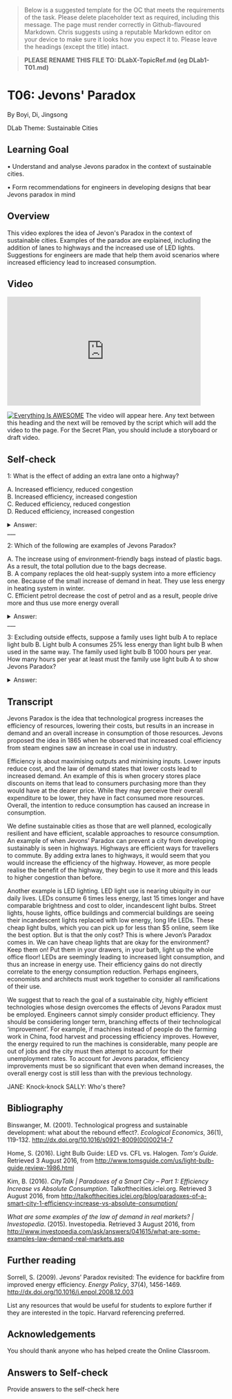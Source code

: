 > Below is a suggested template for the OC that meets the requirements of the task. Please delete placeholder text as required, including this message. The page must render correctly in Github-flavoured Markdown. Chris suggests using a reputable Markdown editor on your device to make sure it looks how you expect it to. Please leave the headings (except the title) intact.

>**PLEASE RENAME THIS FILE TO: DLabX-TopicRef.md (eg DLab1-T01.md)**

# T06: Jevons' Paradox
By Boyi, Di, Jingsong

DLab Theme: Sustainable Cities

## Learning Goal
•	Understand and analyse Jevons paradox in the context of sustainable cities. 
•	Form recommendations for engineers in developing designs that bear Jevons paradox in mind

## Overview
This video explores the idea of Jevon's Paradox in the context of sustainable cities. Examples of the paradox are explained, including the addition of lanes to highways and the increased use of LED lights. Suggestions for engineers are made that help them avoid scenarios where increased efficiency lead to increased consumption. 

## Video
<iframe width="448" height="252" src="https://www.youtube.com/embed/TsbnIE4v8ps" frameborder="0" allowfullscreen></iframe>

[![Everything Is AWESOME](http://img.youtube.com/vi/StTqXEQ2l-Y/0.jpg)](https://www.youtube.com/watch?v=StTqXEQ2l-Y "Everything Is AWESOME")
The video will appear here. Any text between this heading and the next will be removed by the script which will add the video to the page. For the Secret Plan, you should include a storyboard or draft video.

## Self-check
1: What is the effect of adding an extra lane onto a highway? 
	  
A. Increased efficiency, reduced congestion  B. Increased efficiency, increased congestion  C. Reduced efficiency, reduced congestion  D. Reduced efficiency, increased congestion
<details>
	<summary>Answer:
	</summary>
	B
</details>
___

2: Which of the following are examples of Jevons Paradox?
	
A. The increase using of environment-friendly bags instead of plastic bags. As a result, the total pollution due to the bags decrease.  B. A company replaces the old heat-supply system into a more efficiency one. Because of the small increase of demand in heat. They use less energy in heating system in winter.  C.  Efficient petrol decrease the cost of petrol and as a result, people drive more and thus use more energy overall 
<details>
	<summary>Answer:      
	</summary>
	C
</details>
___

3: Excluding outside effects, suppose a family uses light bulb A to replace light bulb B. Light bulb A consumes 25% less energy than light bulb B when used in the same way. The family used light bulb B 1000 hours per year. How many hours per year at least must the family use light bulb A to show Jevons Paradox? 
<details>
	<summary> Answer:       
	</summary>
About 1334 hours(1000/0.75)
</details>


## Transcript
Jevons Paradox is the idea that technological progress increases the efficiency of resources, lowering their costs, but results in an increase in demand and an overall increase in consumption of those resources. Jevons proposed the idea in 1865 when he observed that increased coal efficiency from steam engines saw an increase in coal use in industry.
Efficiency is about maximising outputs and minimising inputs. Lower inputs reduce cost, and the law of demand states that lower costs lead to increased demand. An example of this is when grocery stores place discounts on items that lead to consumers purchasing more than they would have at the dearer price. While they may perceive their overall expenditure to be lower, they have in fact consumed more resources. Overall, the intention to reduce consumption has caused an increase in consumption. 
We define sustainable cities as those that are well planned, ecologically resilient and have efficient, scalable approaches to resource consumption. An example of when Jevons’ Paradox can prevent a city from developing sustainably is seen in highways. Highways are efficient ways for travellers to commute. By adding extra lanes to highways, it would seem that you would increase the efficiency of the highway. However, as more people realise the benefit of the highway, they begin to use it more and this leads to higher congestion than before. 
Another example is LED lighting. LED light use is nearing ubiquity in our daily lives.  LEDs consume 6 times less energy, last 15 times longer and have comparable brightness and cost to older, incandescent light bulbs. Street lights, house lights, office buildings and commercial buildings are seeing their incandescent lights replaced with low energy, long life LEDs. These cheap light bulbs, which you can pick up for less than $5 online, seem like the best option. But is that the only cost? This is where Jevon’s Paradox comes in. We can have cheap lights that are okay for the environment? Keep them on! Put them in your drawers, in your bath, light up the whole office floor! LEDs are seemingly leading to increased light consumption, and thus an increase in energy use. Their efficiency gains do not directly correlate to the energy consumption reduction. Perhaps engineers, economists and architects must work together to consider all ramifications of their use.  
 We suggest that to reach the goal of a sustainable city, highly efficient technologies whose design overcomes the effects of Jevons Paradox must be employed. Engineers cannot simply consider product efficiency. They should be considering longer term, branching effects of their technological ‘improvement’. For example, if machines instead of people do the farming work in China, food harvest and processing efficiency improves. However, the energy required to run the machines is considerable, many people are out of jobs and the city must then attempt to account for their unemployment rates. To account for Jevons paradox, efficiency improvements must be so significant that even when demand increases, the overall energy cost is still less than with the previous technology.  

JANE: Knock-knock
SALLY: Who's there?

## Bibliography
Binswanger, M. (2001). Technological progress and sustainable development: what about the rebound effect?. *Ecological Economics*, 36(1), 119-132. <http://dx.doi.org/10.1016/s0921-8009(00)00214-7>
Home, S. (2016). Light Bulb Guide: LED vs. CFL vs. Halogen. *Tom's Guide*. Retrieved 3 August 2016, from <http://www.tomsguide.com/us/light-bulb-guide,review-1986.html>
Kim, B. (2016). *CityTalk | Paradoxes of a Smart City – Part 1: Efficiency Increase vs Absolute Consumption*. Talkofthecities.iclei.org. Retrieved 3 August 2016, from <http://talkofthecities.iclei.org/blog/paradoxes-of-a-smart-city-1-efficiency-increase-vs-absolute-consumption/>
*What are some examples of the law of demand in real markets? | Investopedia*. (2015). Investopedia. Retrieved 3 August 2016, from <http://www.investopedia.com/ask/answers/041615/what-are-some-examples-law-demand-real-markets.asp>

## Further reading
Sorrell, S. (2009). Jevons’ Paradox revisited: The evidence for backfire from improved energy efficiency. *Energy Policy*, 37(4), 1456-1469. <http://dx.doi.org/10.1016/j.enpol.2008.12.003>
List any resources that would be useful for students to explore further if they are interested in the topic. Harvard referencing preferred.

## Acknowledgements
You should thank anyone who has helped create the Online Classroom.

## Answers to Self-check
Provide answers to the self-check here


